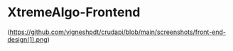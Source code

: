 # XtremeAlgo-Frontend
(https://github.com/vigneshpdt/crudapi/blob/main/screenshots/front-end-design(1).png)
